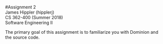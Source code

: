 #Assignment 2  
James Hippler (hipplerj)  
CS 362-400 (Summer 2018)  
Software Engineering II  

The primary goal of this assignment is to familiarize you with Dominion and the source code.  

